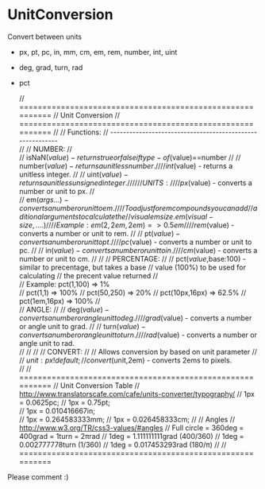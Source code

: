 UnitConversion
==============

Convert between units 
- px, pt, pc, in, mm, cm, em, rem, number, int, uint
- deg, grad, turn, rad
- pct


    // ========================================================== 
    // Unit Conversion
    // ========================================================== 
    // 
    // Functions:
    // ----------------------------------------------------------  
    // 
    //  NUMBER:
    //    
    //  isNaN($value)  - returns true or false if type-of($value)==number
    // 
    //  number($value) - returns a unitless number.
    // 
    //  int($value)    - returns a unitless integer. 
    // 
    //  uint($value)   - returns a unitless unsigned integer. 
    //
    // 
    //  UNITS: 
    // 
    //  px($value)     - converts a number or unit to px.
    //                     
    //  em($args...)   - converts a number or unit to em. 
    // 
    //                    To adjust for em compounds you can add
    //                    aditional arguments to calculate the 
    //                    visual em size. em(visual-size,....)
    //                               
    //                    Example:  em(2, 2em, 2em) => 0.5em
    //
    //  rem($value)    - converts a number or unit to rem. 
    // 
    //  pt($value)     - converts a number or unit to pt. 
    // 
    //  pc($value)     - converts a number or unit to pc. 
    // 
    //  in($value)     - converts a number or unit to in. 
    // 
    //  cm($value)     - converts a number or unit to cm. 
    //
    // 
    // PERCENTAGE:
    // 
    //  pct($value,$base:100)   - similar to precentage, but takes a base
    //                            value (100%) to be used for calculating 
    //                            the precent value returned
    //                            
    //                            Example:  pct(1,100)     => 1%   
    //                                      pct(1,1)       => 100%
    //                                      pct(50,250)    => 20%
    //                                      pct(10px,16px) => 62.5%
    //                                      pct(1em,16px)  => 100%
    //   
    // ANGLE:
    // 
    //  deg($value)     - converts a number or angle unit to deg.  
    // 
    //  grad($value)    - converts a number or angle unit to grad.
    //
    //  turn($value)    - converts a number or angle unit to turn.
    //
    //  rad($value)     - converts a number or angle unit to rad.  
    // 
    // 
    // 
    //  CONVERT:
    // 
    //   Allows conversion by based on unit parameter
    // 
    //   $unit:px !default;
    //   convert($unit,2em)  - converts 2ems to pixels.  
    // 
    // ========================================================== 
    // Unit Conversion Table
    // http://www.translatorscafe.com/cafe/units-converter/typography/
    //      1px = 0.0625pc;
    //      1px = 0.75pt;  
    //      1px = 0.010416667in;    
    //      1px = 0.264583333mm;
    //      1px = 0.026458333cm;
    //
    // Angles
    // http://www.w3.org/TR/css3-values/#angles
    //      Full circle = 360deg = 400grad =  1turn = 2πrad
    //      1deg =  1.111111111grad  (400/360)
    //      1deg =  0.002777778turn  (1/360)
    //      1deg =  0.017453293rad   (180/π) 
    // 
    // ==========================================================


Please comment :)
